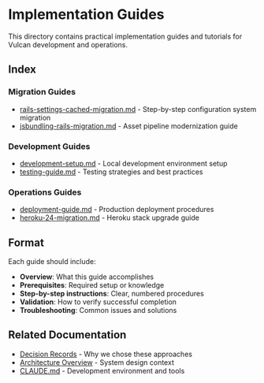 # Implementation Guides

This directory contains practical implementation guides and tutorials for Vulcan development and operations.

## Index

### Migration Guides
- [rails-settings-cached-migration.md](rails-settings-cached-migration.md) - Step-by-step configuration system migration
- [jsbundling-rails-migration.md](jsbundling-rails-migration.md) - Asset pipeline modernization guide

### Development Guides
- [development-setup.md](development-setup.md) - Local development environment setup
- [testing-guide.md](testing-guide.md) - Testing strategies and best practices

### Operations Guides
- [deployment-guide.md](deployment-guide.md) - Production deployment procedures
- [heroku-24-migration.md](heroku-24-migration.md) - Heroku stack upgrade guide

## Format

Each guide should include:
- **Overview**: What this guide accomplishes
- **Prerequisites**: Required setup or knowledge
- **Step-by-step instructions**: Clear, numbered procedures
- **Validation**: How to verify successful completion
- **Troubleshooting**: Common issues and solutions

## Related Documentation
- [Decision Records](../decision-records/) - Why we chose these approaches
- [Architecture Overview](../architecture/) - System design context
- [CLAUDE.md](../../CLAUDE.md) - Development environment and tools